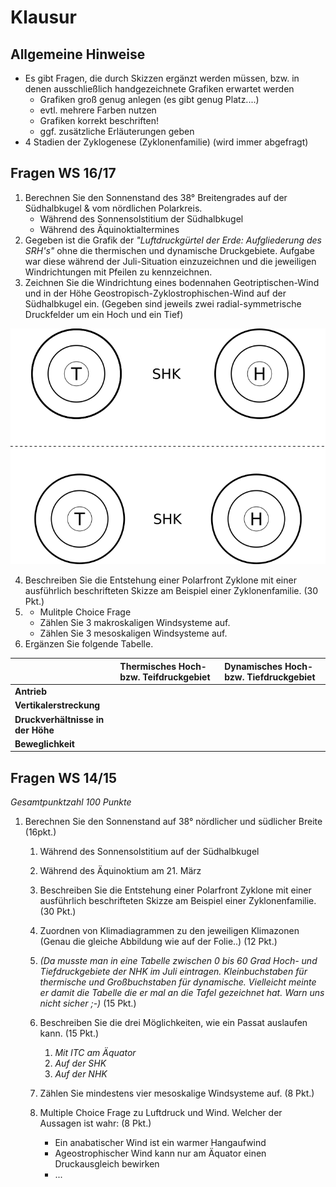 # Klausur

## Allgemeine Hinweise

- Es gibt Fragen, die durch Skizzen ergänzt werden müssen, bzw. in denen ausschließlich handgezeichnete Grafiken erwartet werden
  - Grafiken groß genug anlegen (es gibt genug Platz....)
  - evtl. mehrere Farben nutzen
  - Grafiken korrekt beschriften!
  - ggf. zusätzliche Erläuterungen geben
- 4 Stadien der Zyklogenese (Zyklonenfamilie) (wird immer abgefragt)

## Fragen WS 16/17

1. Berechnen Sie den Sonnenstand des 38° Breitengrades auf der Südhalbkugel & vom nördlichen Polarkreis.
   - Während des Sonnensolstitium der Südhalbkugel
   - Während des Äquinoktialtermines
2. Gegeben ist die Grafik der *"Luftdruckgürtel der Erde: Aufgliederung des SRH's"* ohne die thermischen und dynamische Druckgebiete. Aufgabe war diese während der Juli-Situation einzuzeichnen und die jeweiligen Windrichtungen mit Pfeilen zu kennzeichnen.
3. Zeichnen Sie die Windrichtung eines bodennahen Geotriptischen-Wind und in der Höhe Geostropisch-Zyklostrophischen-Wind auf der Südhalbkugel ein. (Gegeben sind jeweils zwei radial-symmetrische Druckfelder um ein Hoch und ein Tief)

![radial-symmetrisches-druckfeld](klimageographie/radial-symmetrisches-druckfeld.png)

4. Beschreiben Sie die Entstehung einer Polarfront Zyklone mit einer ausführlich beschrifteten Skizze am Beispiel einer Zyklonenfamilie. (30 Pkt.)
5. - Mulitple Choice Frage
   - Zählen Sie 3 makroskaligen Windsysteme auf.
   - Zählen Sie 3 mesoskaligen Windsysteme auf.
6. Ergänzen Sie folgende Tabelle.

|                                   | Thermisches Hoch- bzw. Teifdruckgebiet | Dynamisches Hoch- bzw. Tiefdruckgebiet |
| :-------------------------------- | :------------------------------------- | :------------------------------------- |
| **Antrieb**                       |                                        |                                        |
| **Vertikalerstreckung**           |                                        |                                        |
| **Druckverhältnisse in der Höhe** |                                        |                                        |
| **Beweglichkeit**                 |                                        |                                        |

## Fragen WS 14/15

*Gesamtpunktzahl 100 Punkte*

1. Berechnen Sie den Sonnenstand auf 38° nördlicher und südlicher Breite (16pkt.)
   1. Während des Sonnensolstitium auf der Südhalbkugel
   2. Während des Äquinoktium am 21. März


   2. Beschreiben Sie die Entstehung einer Polarfront Zyklone mit einer ausführlich beschrifteten Skizze am Beispiel einer Zyklonenfamilie. (30 Pkt.)

   3. Zuordnen von Klimadiagrammen zu den jeweiligen Klimazonen (Genau die gleiche Abbildung wie auf der Folie..) (12 Pkt.)

   4. *(Da musste man in eine Tabelle zwischen 0 bis 60 Grad Hoch- und Tiefdruckgebiete der NHK im Juli eintragen. Kleinbuchstaben für thermische und Großbuchstaben für dynamische. Vielleicht meinte er damit die Tabelle die er mal an die Tafel gezeichnet hat. Warn uns nicht sicher ;-)* (15 Pkt.)

   5. Beschreiben Sie die drei Möglichkeiten, wie ein Passat auslaufen kann. (15 Pkt.)

      1. *Mit ITC am Äquator*
      2. *Auf der SHK*
      3. *Auf der NHK*
   6. Zählen Sie mindestens vier mesoskalige Windsysteme auf.  (8 Pkt.)
   7. Multiple Choice Frage zu Luftdruck und Wind. Welcher der Aussagen ist wahr: (8 Pkt.)
      - Ein anabatischer Wind ist ein warmer Hangaufwind
      - Ageostrophischer Wind kann nur am Äquator einen Druckausgleich bewirken
      - ...
